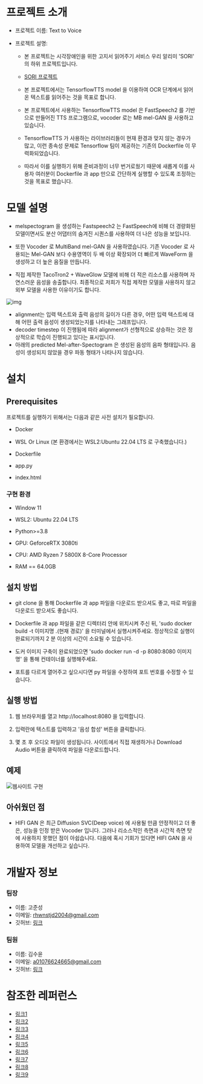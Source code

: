 # 프로젝트 소개

- 프로젝트 이름: Text to Voice

- 프로젝트 설명: 
    - 본 프로젝트는 시각장애인을 위한 고지서 읽어주기 서비스 우리 알리미 'SORI' 의 하위 프로젝트입니다.
    
    - [SORI 프로젝트](https://github.com/SungZoo95/testcam/tree/End)

    - 본 프로젝트에서는 TensorflowTTS model 을 이용하여 OCR 단계에서 읽어온 텍스트를 읽어주는 것을 목표로 합니다. 

    - 본 프로젝트에서 사용하는 TensorflowTTS model 은 FastSpeech2 를 기반으로 만들어진 TTS 프로그램으로, vocoder 로는 MB mel-GAN 을 사용하고 있습니다. 

    - TensorflowTTS 가 사용하는 라이브러리들이 현재 환경과 맞지 않는 경우가 많고, 이런 종속성 문제로 Tensorflow 팀이 제공하는 기존의 Dockerfile 이 무력화되었습니다. 

    - 따라서 이를 실행하기 위해 준비과정이 너무 번거로웠기 때문에 새롭게 이를 사용자 여러분이 Dockerfile 과 app 만으로 간단하게 실행할 수 있도록 조정하는 것을 목표로 했습니다.

# 모델 설명

- melspectogram 을 생성하는 Fastspeech2 는 FastSpeech에 비해 더 경량화된 모델이면서도 분산 어댑터의 숨겨진 시퀀스를 사용하여 더 나은 성능을 보입니다.

- 또한 Vocoder 로 MultiBand mel-GAN 을 사용하였습니다. 기존 Vocoder 로 사용되는 Mel-GAN 보다 수용영역이 두 배 이상 확장되어 더 빠르게 WaveForm 을 생성하고 더 높은 음질을 만듭니다.

- 직접 제작한 TacoTron2 + WaveGlow 모델에 비해 더 적은 리소스를 사용하며 자연스러운 음성을 송출합니다. 최종적으로 저희가 직접 제작한 모델을 사용하지 않고 외부 모델을 사용한 이유이기도 합니다.

![img](https://img1.daumcdn.net/thumb/R1280x0/?scode=mtistory2&fname=https%3A%2F%2Fblog.kakaocdn.net%2Fdn%2FDQxhB%2Fbtr6YP5RZPv%2FcDqZThEOWeen8NsyRa6240%2Fimg.png)


- alignment는 입력 텍스트와 출력 음성의 길이가 다른 경우, 어떤 입력 텍스트에 대해 어떤 출력 음성이 생성되었는지를 나타내는 그래프입니다. 
- decoder timestep 이 진행됨에 따라 alignment가 선형적으로 상승하는 것은 정상적으로 학습이 진행되고 있다는 표시입니다. 
- 아래의 predicted Mel-after-Spectogram 은 생성된 음성의 음파 형태입니다. 음성이 생성되지 않았을 경우 파동 형태가 나타나지 않습니다.

# 설치

## Prerequisites
프로젝트를 실행하기 위해서는 다음과 같은 사전 설치가 필요합니다.

- Docker

- WSL Or Linux (본 환경에서는 WSL2:Ubuntu 22.04 LTS 로 구축했습니다.)

- Dockerfile

- app.py

- index.html 

### 구현 환경

- Window 11

- WSL2: Ubuntu 22.04 LTS

- Python>=3.8 

- GPU: GeforceRTX 3080ti

- CPU: AMD Ryzen 7 5800X 8-Core Processor

- RAM == 64.0GB

## 설치 방법

- git clone 을 통해 Dockerfile 과 app 파일을 다운로드 받으셔도 좋고, 따로 파일을 다운로드 받으셔도 좋습니다. 

- Dockerfile 과 app 파일을 같은 디렉터리 안에 위치시켜 주신 뒤, 'sudo docker build -t 이미지명 .(현재 경로)' 을 터미널에서 실행시켜주세요. 정상적으로 실행이 완료되기까지 2 분 이상의 시간이 소요될 수 있습니다.

- 도커 이미지 구축이 완료되었으면 'sudo docker run -d -p 8080:8080 이미지명' 을 통해 컨테이너를 실행해주세요. 

- 포트를 다르게 열어주고 싶으시다면 py 파일을 수정하여 포트 번호를 수정할 수 있습니다. 

## 실행 방법

1. 웹 브라우저를 열고 http://localhost:8080  을 입력합니다.

2. 입력란에 텍스트를 입력하고 '음성 합성' 버튼을 클릭합니다.

3. 몇 초 후 오디오 파일이 생성됩니다. 사이트에서 직접 재생하거나 Download Audio 버튼을 클릭하여 파일을 다운로드합니다.

## 예제
![웹사이트 구현](https://img1.daumcdn.net/thumb/R1280x0/?scode=mtistory2&fname=https%3A%2F%2Fblog.kakaocdn.net%2Fdn%2FbIYsVf%2Fbtr5HqfTkAN%2FWUXR42i04z27ZGRgO7jks0%2Fimg.png)


## 아쉬웠던 점

- HIFI GAN 은 최근 Diffusion SVC(Deep voice) 에 사용될 만큼 안정적이고 더 좋은, 성능을 인정 받은 Vocoder 입니다. 그러나 리소스적인 측면과 시간적 측면 탓에 사용하지 못했던 점이 아쉽습니다. 다음에 혹시 기회가 있다면 HIFI GAN 을 사용하여 모델을 개선하고 싶습니다. 


# 개발자 정보

### 팀장
- 이름: 고준성
- 이메일: rhwnstjd2004@gmail.com
- 깃허브: [링크](https://github.com/KO-JUNSUNG)

### 팀원
- 이름: 김수윤
- 이메일: a01076624665@gmail.com
- 깃허브: [링크](https://github.com/SueKim827)


# 참조한 레퍼런스

- [링크1](https://github.com/zzw922cn/awesome-speech-recognition-speech-synthesis-papers)
- [링크2](https://joungheekim.github.io/2021/04/02/code-review/)
- [링크3](https://github.com/ttop32/coqui_tts_korea)
- [링크4](https://github.com/hccho2/Tacotron2-Wavenet-Korean-TTS?fbclid=IwAR3oyEWkgYuG2LLhQPZfkkFKnFJRNyGDA2Za1C_DYpmYvfRf8WQaGDH-xNA)
- [링크5](https://pyrasis.com/tts/2023/02/05/FastSpeech2-My-Voice-TTS#%ED%95%84%EC%88%98-%EB%8D%B0%EC%9D%B4%ED%84%B0%5D)
- [링크6](https://github.com/pyrasis/Korean-FastSpeech2-Pytorch)
- [링크7](https://github.com/TensorSpeech/TensorFlowTTS)
- [링크8](https://liusongxiang.github.io/diffsvc/)
- [링크9](https://github.com/NVIDIA/tacotron2)
